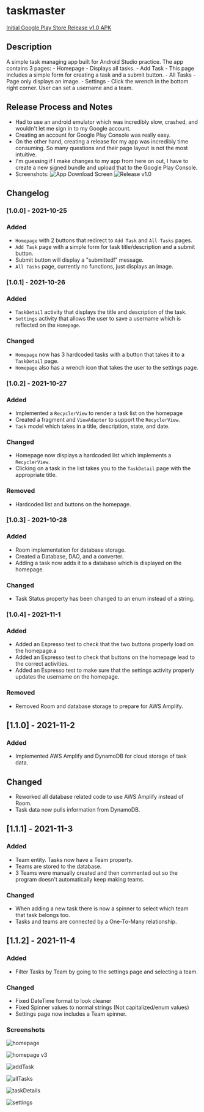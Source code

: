 # taskmaster
[Initial Google Play Store Release v1.0 APK](./app/release/app-release.aab)

## Description
A simple task managing app built for Android Studio practice. The app contains 3 pages:
    - Homepage - Displays all tasks.
    - Add Task - This page includes a simple form for creating a task and a submit button.
    - All Tasks - Page only displays an image.
    - Settings - Click the wrench in the bottom right corner. User can set a username and a team.

## Release Process and Notes
- Had to use an android emulator which was incredibly slow, crashed, and wouldn't let me sign in to my Google account.
- Creating an account for Google Play Console was really easy.
- On the other hand, creating a release for my app was incredibly time consuming. So many questions and their page layout is not the most intuitive.
- I'm guessing if I make changes to my app from here on out, I have to create a new signed bundle and upload that to the Google Play Console.
- Screenshots:
![App Download Screen](screenshots/Download.png)
![Release v1.0](screenshots/Release1.0.png)

## Changelog

### [1.0.0] - 2021-10-25
### Added
- `Homepage` with 2 buttons that redirect to `Add Task` and `All Tasks` pages.
- `Add Task` page with a simple form for task title/description and a submit button.
- Submit button will display a "submitted!" message.
- `All Tasks` page, currently no functions, just displays an image.

### [1.0.1] - 2021-10-26
### Added
- `TaskDetail` activity that displays the title and description of the task.
- `Settings` activity that allows the user to save a username which is reflected on the `Homepage`.

### Changed
- `Homepage` now has 3 hardcoded tasks with a button that takes it to a `TaskDetail` page.
- `Homepage` also has a wrench icon that takes the user to the settings page.

### [1.0.2] - 2021-10-27
### Added
- Implemented a `RecyclerView` to render a task list on the homepage
- Created a fragment and `ViewAdapter` to support the `RecyclerView`.
- `Task` model which takes in a title, description, state, and date.

### Changed
- Homepage now displays a hardcoded list which implements a `RecyclerView`.
- Clicking on a task in the list takes you to the `TaskDetail` page with the appropriate title.

### Removed
- Hardcoded list and buttons on the homepage.

### [1.0.3] - 2021-10-28
### Added
- Room implementation for database storage.
- Created a Database, DAO, and a converter.
- Adding a task now adds it to a database which is displayed on the homepage.

### Changed
- Task Status property has been changed to an enum instead of a string.

### [1.0.4] - 2021-11-1
### Added
- Added an Espresso test to check that the two buttons properly load on the homepage.a
- Added an Espresso test to check that buttons on the homepage lead to the correct activities.
- Added an Espresso test to make sure that the settings activity properly updates the username on the homepage.

### Removed
- Removed Room and database storage to prepare for AWS Amplify.

## [1.1.0] - 2021-11-2
### Added
- Implemented AWS Amplify and DynamoDB for cloud storage of task data.

## Changed
- Reworked all database related code to use AWS Amplify instead of Room.
- Task data now pulls information from DynamoDB.

## [1.1.1] - 2021-11-3
### Added
- Team entity. Tasks now have a Team property.
- Teams are stored to the database.
- 3 Teams were manually created and then commented out so the program doesn't automatically keep making teams.

### Changed
- When adding a new task there is now a spinner to select which team that task belongs too.
- Tasks and teams are connected by a One-To-Many relationship.

## [1.1.2] - 2021-11-4
### Added
- Filter Tasks by Team by going to the settings page and selecting a team.

### Changed
- Fixed DateTime format to look cleaner
- Fixed Spinner values to normal strings (Not capitalized/enum values)
- Settings page now includes a Team spinner.

### Screenshots
![homepage](screenshots/Homepage.png)

![homepage v3](screenshots/Homepagev3.png)

![addTask](screenshots/AddTask.png)

![allTasks](screenshots/AllTasks.png)

![taskDetails](screenshots/TaskDetails.png)

![settings](screenshots/Settings.png)